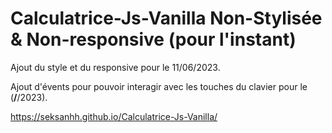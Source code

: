 # Calculatrice-Js-Vanilla Non-Stylisée & Non-responsive (pour l'instant)
Ajout du style et du responsive pour le 11/06/2023.



Ajout d'évents pour pouvoir interagir avec les touches du clavier pour le (**/**/2023).

https://seksanhh.github.io/Calculatrice-Js-Vanilla/
